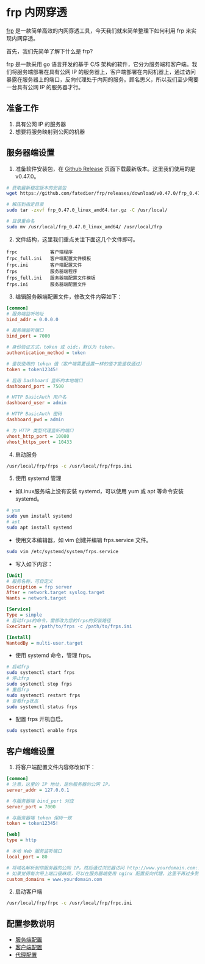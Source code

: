 # frp 内网穿透

[frp](https://gofrp.org/) 是一款简单高效的内网穿透工具，今天我们就来简单整理下如何利用 frp 来实现内网穿透。

首先，我们先简单了解下什么是 frp?

frp 是一款采用 go 语言开发的基于 C/S 架构的软件，它分为服务端和客户端。我们将服务端部署在具有公网 IP 的服务器上，客户端部署在内网机器上，通过访问暴露在服务器上的端口，反向代理处于内网的服务。顾名思义，所以我们至少需要一台具有公网 IP 的服务器才行。

## 准备工作

1. 具有公网 IP 的服务器
2. 想要将服务映射到公网的机器

## 服务器端设置

1. 准备软件安装包，在 [Github Release](https://github.com/fatedier/frp/releases) 页面下载最新版本。这里我们使用的是 v0.47.0。

```bash
# 获取最新稳定版本的安装包
wget https://github.com/fatedier/frp/releases/download/v0.47.0/frp_0.47.0_linux_amd64.tar.gz

# 解压到指定目录
sudo tar -zxvf frp_0.47.0_linux_amd64.tar.gz -C /usr/local/

# 目录重命名
sudo mv /usr/local/frp_0.47.0_linux_amd64/ /usr/local/frp
```

2. 文件结构，这里我们重点关注下面这几个文件即可。

```code
frpc            客户端程序
frpc_full.ini   客户端配置文件模板
frpc.ini        客户端配置文件
frps            服务器端程序
frps_full.ini   服务器端配置文件模板
frps.ini        服务器端配置文件
```

3. 编辑服务器端配置文件，修改文件内容如下：

```ini
[common]
# 服务端监听地址
bind_addr = 0.0.0.0

# 服务端监听端口
bind_port = 7000

# 身份验证方式，token 或 oidc，默认为 token。
authentication_method = token

# 鉴权使用的 token 值（客户端需要设置一样的值才能鉴权通过）
token = token12345!

# 启用 Dashboard 监听的本地端口
dashboard_port = 7500

# HTTP BasicAuth 用户名
dashboard_user = admin

# HTTP BasicAuth 密码
dashboard_pwd = admin

# 为 HTTP 类型代理监听的端口
vhost_http_port = 10080
vhost_https_port = 10433
```

4. 启动服务

```bash
/usr/local/frp/frps -c /usr/local/frp/frps.ini
```

5. 使用 systemd 管理

- 如Linux服务端上没有安装 systemd，可以使用 yum 或 apt 等命令安装 systemd。

```bash
# yum
sudo yum install systemd
# apt
sudo apt install systemd
```

- 使用文本编辑器，如 vim 创建并编辑 frps.service 文件。

```bash
sudo vim /etc/systemd/system/frps.service
```

- 写入如下内容：

```ini
[Unit]
# 服务名称，可自定义
Description = frp server
After = network.target syslog.target
Wants = network.target

[Service]
Type = simple
# 启动frps的命令，需修改为您的frps的安装路径
ExecStart = /path/to/frps -c /path/to/frps.ini

[Install]
WantedBy = multi-user.target
```

- 使用 systemd 命令，管理 frps。

```bash
# 启动frp
sudo systemctl start frps
# 停止frp
sudo systemctl stop frps
# 重启frp
sudo systemctl restart frps
# 查看frp状态
sudo systemctl status frps
```

- 配置 frps 开机自启。

```bash
sudo systemctl enable frps
```

## 客户端端设置

1. 将客户端配置文件内容修改如下：

```ini
[common]
# 注意，这里的 IP 地址，是你服务器的公网 IP。
server_addr = 127.0.0.1

# 与服务器端 bind_port 对应
server_port = 7000

# 与服务器端 token 保持一致
token = token12345!

[web]
type = http

# 本地 Web 服务监听端口
local_port = 80

# 将域名解析到你服务器的公网 IP。然后通过浏览器访问 http://www.yourdomain.com:10080 就可以访问你内网服务器上的网站了。
# 如果觉得每次带上端口很麻烦，可以在服务器端使用 nginx 配置反向代理，这里不再过多赘述。
custom_domains = www.yourdomain.com
```

2. 启动客户端

```bash
/usr/local/frp/frpc -c /usr/local/frp/frpc.ini
```

## 配置参数说明

- [服务端配置](https://gofrp.org/docs/reference/server-configures/)
- [客户端配置](https://gofrp.org/docs/reference/client-configures/)
- [代理配置](https://gofrp.org/docs/reference/proxy/)